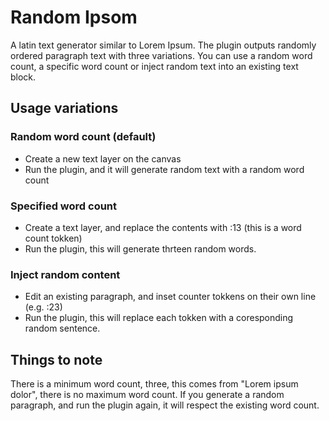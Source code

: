 # Random Ipsom
A latin text generator similar to Lorem Ipsum. The plugin outputs randomly ordered paragraph text with three variations. You can use a random word count, a specific word count or inject random text into an existing text block.

## Usage variations

### Random word count (default)
- Create a new text layer on the canvas
- Run the plugin, and it will generate random text with a random word count

### Specified word count
- Create a text layer, and replace the contents with :13 (this is a word count tokken)
- Run the plugin, this will generate thrteen random words.

### Inject random content
- Edit an existing paragraph, and inset counter tokkens on their own line (e.g. :23)
- Run the plugin, this will replace each tokken with a coresponding random sentence.

## Things to note

There is a minimum word count, three, this comes from "Lorem ipsum dolor", there is no maximum word count. If you generate a random paragraph, and run the plugin again, it will respect the existing word count.
